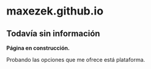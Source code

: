 # maxezek.github.io

## Todavía sin información 
**Página en construcción.**

Probando las opciones que me ofrece está plataforma.
